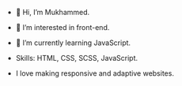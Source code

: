- 👋 Hi, I’m Mukhammed.
- 👀 I’m interested in front-end.
- 🌱 I’m currently learning JavaScript.

- Skills: HTML, CSS, SCSS, JavaScript.

- I love making responsive and adaptive websites. 

<!---
mukhammed2021/mukhammed2021 is a ✨ special ✨ repository because its `README.md` (this file) appears on your GitHub profile.
You can click the Preview link to take a look at your changes.
--->
